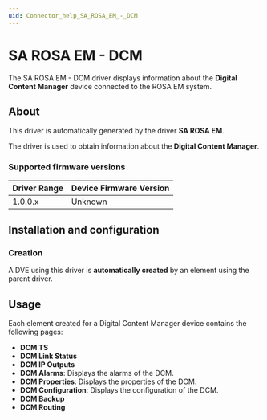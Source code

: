 ```yaml
---
uid: Connector_help_SA_ROSA_EM_-_DCM
---
```


# SA ROSA EM - DCM

The SA ROSA EM - DCM driver displays information about the **Digital Content Manager** device connected to the ROSA EM system.

## About

This driver is automatically generated by the driver **SA ROSA EM**.

The driver is used to obtain information about the **Digital Content Manager**.

### Supported firmware versions

| **Driver Range** | **Device Firmware Version** |
|------------------|-----------------------------|
| 1.0.0.x          | Unknown                     |

## Installation and configuration

### Creation

A DVE using this driver is **automatically created** by an element using the parent driver.

## Usage

Each element created for a Digital Content Manager device contains the following pages:

- **DCM TS**
- **DCM Link Status**
- **DCM IP Outputs**
- **DCM Alarms**: Displays the alarms of the DCM.
- **DCM Properties**: Displays the properties of the DCM.
- **DCM Configuration**: Displays the configuration of the DCM.
- **DCM Backup**
- **DCM Routing**
